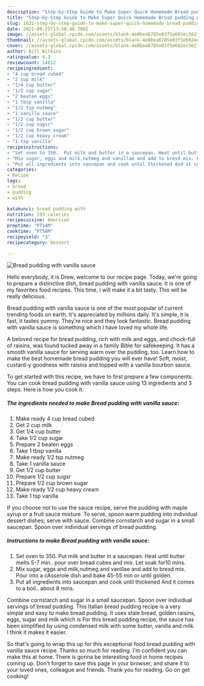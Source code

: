 ```yaml
---
description: "Step-by-Step Guide to Make Super Quick Homemade Bread pudding with vanilla sauce"
title: "Step-by-Step Guide to Make Super Quick Homemade Bread pudding with vanilla sauce"
slug: 1631-step-by-step-guide-to-make-super-quick-homemade-bread-pudding-with-vanilla-sauce
date: 2021-08-25T13:58:48.700Z
image: //assets-global.cpcdn.com/assets/blank-4e0bea6785e03f5e602ec562f230caae08da540cada707380b4fe1bbebba43da.png
thumbnail: //assets-global.cpcdn.com/assets/blank-4e0bea6785e03f5e602ec562f230caae08da540cada707380b4fe1bbebba43da.png
cover: //assets-global.cpcdn.com/assets/blank-4e0bea6785e03f5e602ec562f230caae08da540cada707380b4fe1bbebba43da.png
author: Bill Wilkins
ratingvalue: 4.3
reviewcount: 14812
recipeingredient:
- "4 cup bread cubed"
- "2 cup milk"
- "1/4 cup butter"
- "1/2 cup sugar"
- "2 beaten eggs"
- "1 tbsp vanilla"
- "1/2 tsp nutmeg"
- "1 vanilla sauce"
- "1/2 cup butter"
- "1/2 cup sugsr"
- "1/2 cup brown sugar"
- "1/2 cup heavy cream"
- "1 tsp vanilla"
recipeinstructions:
- "Set oven to 350.  Put milk and butter in a saucepan. Heat until butter melts 5-7 min.. pour over bread cubes and mix.  Let soak for10 mins."
- "Mix sugar, eggs and milk,nutmeg and vanillae and add to bresd mix. Pour into a cAsserole dish and bake 45-55 min or until golden."
- "Put all ingredients into saucepan and cook until thickened And it comes to a boil.. about 8 mins."
categories:
- Recipe
tags:
- bread
- pudding
- with

katakunci: bread pudding with 
nutrition: 193 calories
recipecuisine: American
preptime: "PT14M"
cooktime: "PT58M"
recipeyield: "3"
recipecategory: Dessert

---
```



![Bread pudding with vanilla sauce](//assets-global.cpcdn.com/assets/blank-4e0bea6785e03f5e602ec562f230caae08da540cada707380b4fe1bbebba43da.png)

Hello everybody, it is Drew, welcome to our recipe page. Today, we're going to prepare a distinctive dish, bread pudding with vanilla sauce. It is one of my favorites food recipes. This time, I will make it a bit tasty. This will be really delicious.

Bread pudding with vanilla sauce is one of the most popular of current trending foods on earth. It's appreciated by millions daily. It's simple, it is fast, it tastes yummy. They're nice and they look fantastic. Bread pudding with vanilla sauce is something which I have loved my whole life.

A beloved recipe for bread pudding, rich with milk and eggs, and chock-full of raisins, was found tucked away in a family Bible for safekeeping. It has a smooth vanilla sauce for serving warm over the pudding, too. Learn how to make the best homemade bread pudding you will ever have! Soft, moist, custard-y goodness with raisins and topped with a vanilla bourbon sauce.


To get started with this recipe, we have to first prepare a few components. You can cook bread pudding with vanilla sauce using 13 ingredients and 3 steps. Here is how you cook it.

<!--inarticleads1-->

##### The ingredients needed to make Bread pudding with vanilla sauce:

1. Make ready 4 cup bread cubed
1. Get 2 cup milk
1. Get 1/4 cup butter
1. Take 1/2 cup sugar
1. Prepare 2 beaten eggs
1. Take 1 tbsp vanilla
1. Make ready 1/2 tsp nutmeg
1. Take 1 vanilla sauce
1. Get 1/2 cup butter
1. Prepare 1/2 cup sugsr
1. Prepare 1/2 cup brown sugar
1. Make ready 1/2 cup heavy cream
1. Take 1 tsp vanilla


If you choose not to use the sauce recipe, serve the pudding with maple syrup or a fruit sauce mixture. To serve, spoon warm pudding into individual dessert dishes; serve with sauce. Combine cornstarch and sugar in a small saucepan. Spoon over individual servings of bread pudding. 

<!--inarticleads2-->

##### Instructions to make Bread pudding with vanilla sauce:

1. Set oven to 350.  Put milk and butter in a saucepan. Heat until butter melts 5-7 min.. pour over bread cubes and mix.  Let soak for10 mins.
1. Mix sugar, eggs and milk,nutmeg and vanillae and add to bresd mix. Pour into a cAsserole dish and bake 45-55 min or until golden.
1. Put all ingredients into saucepan and cook until thickened And it comes to a boil.. about 8 mins.


Combine cornstarch and sugar in a small saucepan. Spoon over individual servings of bread pudding. This Italian bread pudding recipe is a very simple and easy to make bread pudding. It uses stale bread, golden raisins, eggs, sugar and milk which is For this bread pudding recipe, the sauce has been simplified by using condensed milk with some butter, vanilla and milk. I think it makes it easier. 

So that's going to wrap this up for this exceptional food bread pudding with vanilla sauce recipe. Thanks so much for reading. I'm confident you can make this at home. There is gonna be interesting food in home recipes coming up. Don't forget to save this page in your browser, and share it to your loved ones, colleague and friends. Thank you for reading. Go on get cooking!

